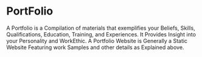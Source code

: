 # PortFolio

A Portfolio is a Compilation of materials that exemplifies your Beliefs, Skills, Qualifications, Education, Training, and Experiences. It Provides Insight into your Personality and WorkEthic. A Portfolio Website is Generally a Static Website Featuring work Samples and other details as Explained above.
